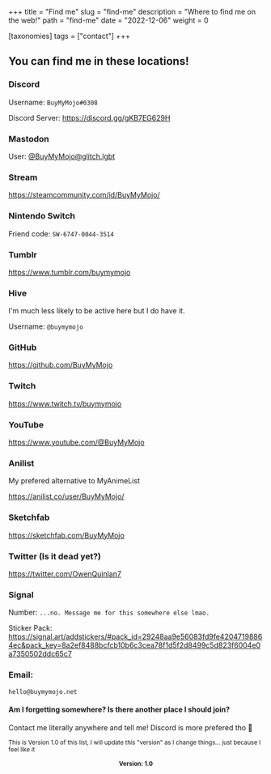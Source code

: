 +++
title = "Find me"
slug = "find-me"
description = "Where to find me on the web!"
path = "find-me"
date = "2022-12-06"
weight = 0

[taxonomies]
tags = ["contact"]
+++

## You can find me in these locations!

### Discord

Username: `BuyMyMojo#0308`

Discord Server: <https://discord.gg/gKB7EG629H>

### Mastodon

User: [@BuyMyMojo@glitch.lgbt](https://glitch.lgbt/@BuyMyMojo)

### Stream

<https://steamcommunity.com/id/BuyMyMojo/>

### Nintendo Switch

Friend code: `SW-6747-0044-3514`

### Tumblr

<https://www.tumblr.com/buymymojo>

### Hive

I'm much less likely to be active here but I do have it.

Username: `@buymymojo`

### GitHub

<https://github.com/BuyMyMojo>

### Twitch

<https://www.twitch.tv/buymymojo>

### YouTube

<https://www.youtube.com/@BuyMyMojo>

### Anilist

My prefered alternative to MyAnimeList

<https://anilist.co/user/BuyMyMojo/>

### Sketchfab

<https://sketchfab.com/BuyMyMojo>

### Twitter (Is it dead yet?)

<https://twitter.com/OwenQuinlan7>

### Signal

Number: `...no. Message me for this somewhere else lmao.`

Sticker Pack: <https://signal.art/addstickers/#pack_id=29248aa9e56083fd9fe42047198864ec&pack_key=8a2ef8488bcfcb10b6c3cea78f1d5f2d8499c5d823f6004e0a7350502ddc65c7>

### Email:

`hello@buymymojo.net`

#### Am I forgetting somewhere? Is there another place I should join?

Contact me literally anywhere and tell me! Discord is more prefered tho 🤗

<sub>This is Version 1.0 of this list, I will update this "version" as I change things... just because I feel like it</sub>

<center><sub><strong>Version: 1.0</strong></sub></center>
